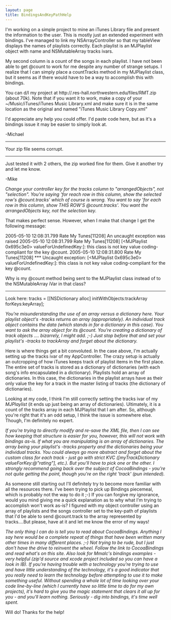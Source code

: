 ```yaml
---
layout: page
title: BindingsAndKeyPathHelp
---
```




I'm working on a simple project to mine an iTunes Library file and present the information to the user.  This is mostly just an extended experiment with bindings.  I've managed to link my NSArrayController so that my tableView displays the names of playlists correctly.  Each playlist is an MJPlaylist object with name and NSMutableArray tracks ivars.  

My second column is a count of the songs in each playlist.  I have not been able to get @count to work for me despite any number of strange setups.  I realize that I can simply place a countTracks method in my MJPlaylist class, but it seems as if there would have to be a way to accomplish this with bindings.

You can d/l my project at http://.res-hall.northwestern.edu/files/RMT.zip (about 70k).  Note that if you want it to work, make a copy of your ~/Music/iTunes/iTunes Music Library.xml and make sure it is in the same location as the original and named "iTunes Music Library Copy.xml"

I'd appreciate any help you could offer.  I'd paste code here, but as it's a bindings issue it may be easier to simply look at.

-Michael

----

Your zip file seems corrupt.

----

Just tested it with 2 others, the zip worked fine for them.  Give it another try and let me know.

-Mike

*Change your controller key for the tracks column to "arrangedObjects", not "selection". You're saying 'for reach row in this column, show the selected row's @count.tracks' which of course is wrong. You want to say 'for each row in this column, show THIS ROW'S @count.tracks'. You want the arrangedObjects key, not the selection key.*

That makes perfect sense.  However, when I make that change I get the following message:

    
2005-05-10 12:08:31.799 Rate My Tunes[11208] An uncaught exception was raised
2005-05-10 12:08:31.799 Rate My Tunes[11208] [<MJPlaylist 0x695c3e0> valueForUndefinedKey:]: this class is not key value coding-compliant for the key @count.
2005-05-10 12:08:31.800 Rate My Tunes[11208] *** Uncaught exception: <NSUnknownKeyException> [<MJPlaylist 0x695c3e0> valueForUndefinedKey:]: this class is not key value coding-compliant for the key @count.


Why is my @count method being sent to the MJPlaylist class instead of to the NSMutableArray iVar in that class?

----

Look here:     tracks = [[NSDictionary alloc] initWithObjects:trackArray forKeys:keyArray]; 

*You're misunderstanding the use of an array versus a dictionary here. Your playlist object's     -tracks returns an array (appropriately). An individual track object contains the data (which stands in for a dictionary in this case). You want to ask the array object for its @count. You're creating a *dictionary* of track objects .... bizarrely, I might add. ;-)  Just stop before that and set your playlist's -tracks to trackArray and forget about the dictionary.*

Here is where things get a bit convoluted.  In the case above, I'm actually setting up the tracks ivar of my AppController.  The crazy setup is actually an outcropping of how iTunes keeps track of playlist items in the first place.  The entire set of tracks is stored as a dictionary of dictionaries (with each song's info encapsulated in a dictionary).  Playlists hold an array of dictionaries.  In this case, the dictionaries in the playlist arrays have as their only value the key for a track in the master listing of tracks (the dictionary of dictionaries).  

Looking at my code, I think I'm still correctly setting the tracks ivar of my *MJPlaylist* (it ends up just being an array of dictionaries).  Ultimately, it is a count of the tracks array in each MJPlaylist that I am after.  So, although you're right that it's an odd setup, I think the issue is somewhere else.  Though, I'm definitely no expert.

*If you're trying to directly modify and re-save the XML file, then I can see how keeping that structure is easier for you, however, this will *not* work with bindings as-is. If what you are manipulating is an array of dictionaries. The array being your playlist's -tracks property and the dictionaries being your individual tracks. You could always go more abstract and forget about the custom class for each track - just go with strict KVC ([myTrackDictionary valueForKey:@"rating"], etc.). But you'll have to pick one or the other. I *strongly* recommend going back over the subject of CocoaBindings - you're not quite getting the point, though you're on the right 'track' (pun intended).*

As someone still starting out I'll definitely try to become more familiar with all the resources there.  I've been trying to pick up Bindings piecemeal, which is probably not the way to do it ;-)  If you can forgive my ignorance, would you mind giving me a quick explanation as to why what I'm trying to accomplish won't work as-is?  I figured with my object controller using an array of playlists and the songs controller set to the key-path of playlists that I'd be able to send @count.track to the array represented by tracks....But please, have at it and let me know the error of my ways!

*The only thing I can do is tell you to read about CocoaBindings. Anything I say here would be a complete repeat of things that have been written many other times in many different places. ;-) Not trying to be rude, but I just don't have the drive to reinvent the wheel. Follow the link to CocoaBindings and read what's on this site. Also look for Mmalc's bindings examples - very helpful (zip'd source and xcode project included so you can have a look in IB). If you're having trouble with a technology you're trying to use and have little understanding of the technology, it's a good indicator that you really need to learn the technology before attempting to use it to make something useful. Without spending a whole lot of time looking over your code line-by-line (which I currently have so little time to do for my own projects), it's hard to give you the magic statement that clears it all up for you - and you'll learn nothing. Seriously - dig into bindings, it's time well spent.*

Will do!  Thanks for the help!

